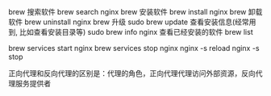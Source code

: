 brew 搜索软件
brew search nginx
brew 安装软件
brew install nginx
brew 卸载软件
brew uninstall nginx
brew 升级
sudo brew update
查看安装信息(经常用到, 比如查看安装目录等)
sudo brew info nginx
查看已经安装的软件
brew list

brew services start nginx
brew services stop nginx
nginx -s reload
nginx -s stop

正向代理和反向代理的区别是：代理的角色，正向代理代理访问外部资源，反向代理服务提供者